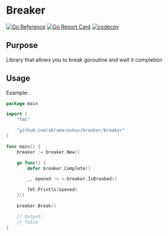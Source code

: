 # Breaker

[![Go Reference](https://pkg.go.dev/badge/github.com/akramarenkov/breaker.svg)](https://pkg.go.dev/github.com/akramarenkov/breaker)
[![Go Report Card](https://goreportcard.com/badge/github.com/akramarenkov/breaker)](https://goreportcard.com/report/github.com/akramarenkov/breaker)
[![codecov](https://codecov.io/gh/akramarenkov/breaker/branch/master/graph/badge.svg?token=)](https://codecov.io/gh/akramarenkov/breaker)

## Purpose

Library that allows you to break goroutine and wait it completion

## Usage

Example:

```go
package main

import (
    "fmt"

    "github.com/akramarenkov/breaker/breaker"
)

func main() {
    breaker := breaker.New()

    go func() {
        defer breaker.Complete()

        _, opened := <-breaker.IsBreaked()

        fmt.Println(opened)
    }()

    breaker.Break()

    // Output:
    // false
}
```
